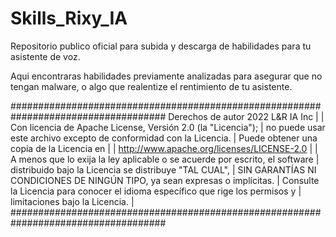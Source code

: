 # Skills_Rixy_IA
Repositorio publico oficial para subida y descarga de habilidades para tu asistente de voz.

Aqui encontraras habilidades previamente analizadas para asegurar que no tengan malware, o algo que realentize el rentimiento de tu asistente.

####################################################################################
   Derechos de autor 2022 L&R IA Inc                                              |
                                                                                  |
   Con licencia de Apache License, Versión 2.0 (la "Licencia");                   |
   no puede usar este archivo excepto de conformidad con la Licencia.             |
   Puede obtener una copia de la Licencia en                                      |
                                                                                  |
       http://www.apache.org/licenses/LICENSE-2.0                                 |
                                                                                  |
   A menos que lo exija la ley aplicable o se acuerde por escrito, el software    |
   distribuido bajo la Licencia se distribuye "TAL CUAL",                         |
   SIN GARANTÍAS NI CONDICIONES DE NINGÚN TIPO, ya sean expresas o implícitas.    |
   Consulte la Licencia para conocer el idioma específico que rige los permisos y |
   limitaciones bajo la Licencia.                                                 |
####################################################################################
